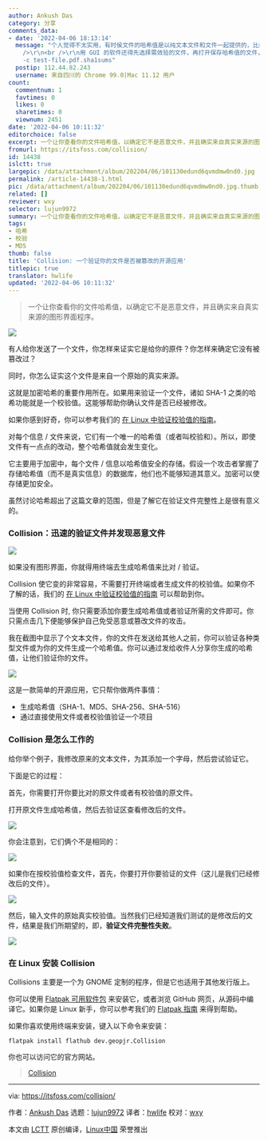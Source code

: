 ```yaml
---
author: Ankush Das
category: 分享
comments_data:
- date: '2022-04-06 18:13:14'
  message: "个人觉得不太实用，有时侯文件的哈希值是以纯文本文件和文件一起提供的，比如：<br />\r\ntest-file.pdf<br />\r\ntest-file.pdf.sha1sums<br
    />\r\n<br />\r\n用 GUI 的软件还得先选择需效验的文件，再打开保存哈希值的文件，再选择、复制、粘贴。而使用命令行就一条的命令事:<br />\r\nsha1sum
    -c test-file.pdf.sha1sums"
  postip: 112.44.82.243
  username: 来自四川的 Chrome 99.0|Mac 11.12 用户
count:
  commentnum: 1
  favtimes: 0
  likes: 0
  sharetimes: 0
  viewnum: 2451
date: '2022-04-06 10:11:32'
editorchoice: false
excerpt: 一个让你查看你的文件哈希值，以确定它不是恶意文件，并且确实来自真实来源的图形界面程序。
fromurl: https://itsfoss.com/collision/
id: 14438
islctt: true
largepic: /data/attachment/album/202204/06/101130edund6qvmdmw0nd0.jpg
permalink: /article-14438-1.html
pic: /data/attachment/album/202204/06/101130edund6qvmdmw0nd0.jpg.thumb.jpg
related: []
reviewer: wxy
selector: lujun9972
summary: 一个让你查看你的文件哈希值，以确定它不是恶意文件，并且确实来自真实来源的图形界面程序。
tags:
- 哈希
- 校验
- MD5
thumb: false
title: 'Collision: 一个验证你的文件是否被篡改的开源应用'
titlepic: true
translator: hwlife
updated: '2022-04-06 10:11:32'
---
```



> 
> 一个让你查看你的文件哈希值，以确定它不是恶意文件，并且确实来自真实来源的图形界面程序。
> 
> 
> 


![](/data/attachment/album/202204/06/101130edund6qvmdmw0nd0.jpg)


有人给你发送了一个文件，你怎样来证实它是给你的原件？你怎样来确定它没有被篡改过？


同时，你怎么证实这个文件是来自一个原始的真实来源。


这就是加密哈希的重要作用所在。如果用来验证一个文件，诸如 SHA-1 之类的哈希功能就是一个校验值。这能够帮助你确认文件是否已经被修改。


如果你感到好奇，你可以参考我们的 [在 Linux 中验证校验值的指南](https://itsfoss.com/checksum-tools-guide-linux/)。


对每个信息 / 文件来说，它们有一个唯一的哈希值（或者叫校验和）。所以，即使文件有一点点的改动，整个哈希值就会发生变化。


它主要用于加密中，每个文件 / 信息以哈希值安全的存储。假设一个攻击者掌握了存储哈希值（而不是真实信息）的数据库，他们也不能够知道其意义。加密可以使存储更加安全。


虽然讨论哈希超出了这篇文章的范围，但是了解它在验证文件完整性上是很有意义的。


### Collision：迅速的验证文件并发现恶意文件


![](/data/attachment/album/202204/06/101132f37arbn0a0ss55sy.png)


如果没有图形界面，你就得用终端去生成哈希值来比对 / 验证。


Collision 使它变的非常容易，不需要打开终端或者生成文件的校验值。如果你不了解的话，我们的 [在 Linux 中验证校验值的指南](https://itsfoss.com/checksum-tools-guide-linux/) 可以帮助到你。


当使用 Collision 时, 你只需要添加你要生成哈希值或者验证所需的文件即可。你只需点击几下便能够保护自己免受恶意或篡改文件的攻击。


我在截图中显示了个文本文件，你的文件在发送给其他人之前，你可以验证各种类型文件或为你的文件生成一个哈希值。你可以通过发给收件人分享你生成的哈希值，让他们验证你的文件。


![](/data/attachment/album/202204/06/101132beq64lt1cf4ruuzs.png)


这是一款简单的开源应用，它只帮你做两件事情：


* 生成哈希值（SHA-1、MD5、SHA-256、SHA-516）
* 通过直接使用文件或者校验值验证一个项目


### Collision 是怎么工作的


给你举个例子，我修改原来的文本文件，为其添加一个字母，然后尝试验证它。


下面是它的过程：


首先，你需要打开你要比对的原文件或者有校验值的原文件。


打开原文件生成哈希值，然后去验证区查看修改后的文件。


![](/data/attachment/album/202204/06/101132ho9y0opxx8o0hxyo.png)


你会注意到，它们俩个不是相同的：


![](/data/attachment/album/202204/06/101133i46kyq62taqmwy44.png)


如果你在按校验值检查文件，首先，你要打开你要验证的文件（这儿是我们已经修改后的文件）。


![](/data/attachment/album/202204/06/101133pztl7y0tqrs6m9l6.png)


然后，输入文件的原始真实校验值。当然我们已经知道我们测试的是修改后的文件，结果是我们所期望的，即，**验证文件完整性失败**。


![](/data/attachment/album/202204/06/101133k8qo9j96898oioq6.png)


### 在 Linux 安装 Collision


Collisions 主要是一个为 GNOME 定制的程序，但是它也适用于其他发行版上。


你可以使用 [Flatpak 可用软件包](https://flathub.org/apps/details/dev.geopjr.Collision) 来安装它，或者浏览 GitHub 网页，从源码中编译它。如果你是 Linux 新手，你可以参考我们的 [Flatpak 指南](https://itsfoss.com/flatpak-guide/) 来得到帮助。


如果你喜欢使用终端来安装，键入以下命令来安装：



```
flatpak install flathub dev.geopjr.Collision

```

你也可以访问它的官方网站。



> 
> [Collision](https://collision.geopjr.dev/)
> 
> 
> 




---


via: <https://itsfoss.com/collision/>


作者：[Ankush Das](https://itsfoss.com/author/ankush/) 选题：[lujun9972](https://github.com/lujun9972) 译者：[hwlife](https://github.com/hwlife) 校对：[wxy](https://github.com/wxy)


本文由 [LCTT](https://github.com/LCTT/TranslateProject) 原创编译，[Linux中国](https://linux.cn/) 荣誉推出